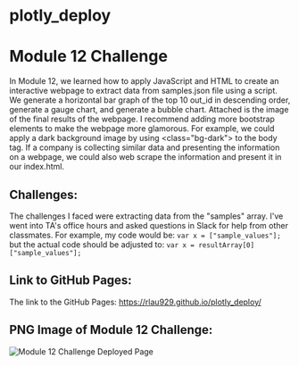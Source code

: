 # plotly_deploy

# Module 12 Challenge
In Module 12, we learned how to apply JavaScript and HTML to create an interactive webpage to extract data from samples.json file using a script. We generate a horizontal bar graph of the top 10 out_id in descending order, generate a gauge chart, and generate a bubble chart. Attached is the image of the final results of the webpage. I recommend adding more bootstrap elements to make the webpage more glamorous. For example, we could apply a dark background image by using <class="bg-dark"> to the body tag. If a company is collecting similar data and presenting the information on a webpage, we could also web scrape the information and present it in our index.html. 

## Challenges:
The challenges I faced were extracting data from the "samples" array. I've went into TA's office hours and asked questions in Slack for help from other classmates. For example, my code would be:
```var x = ["sample_values"];```
but the actual code should be adjusted to: ```var x = resultArray[0]["sample_values"];```

## Link to GitHub Pages:
The link to the GitHub Pages: https://rlau929.github.io/plotly_deploy/

## PNG Image of Module 12 Challenge:
![Module 12 Challenge Deployed Page](Mod12_Challenge.png)
